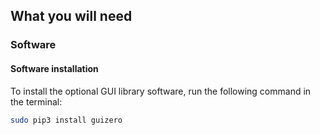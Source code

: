 ## What you will need



### Software

#### Software installation

To install the optional GUI library software, run the following command in the terminal:

```bash
sudo pip3 install guizero
```

